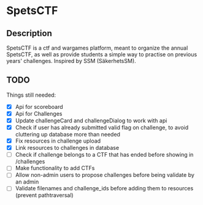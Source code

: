 # SpetsCTF

## Description

SpetsCTF is a ctf and wargames platform, meant to organize the annual SpetsCTF, as well as provide students a simple way to practise on previous years' challenges. Inspired by SSM (SäkerhetsSM).

## TODO

Things still needed:

- [x] Api for scoreboard
- [x] Api for Challenges
- [x] Update challengeCard and challengeDialog to work with api
- [x] Check if user has already submitted valid flag on challenge, to avoid cluttering up database more than needed
- [x] Fix resources in challenge upload
- [x] Link resources to challenges in database
- [ ] Check if challenge belongs to a CTF that has ended before showing in /challenges
- [ ] Make functionality to add CTFs
- [ ] Allow non-admin users to propose challenges before being validate by an admin
- [ ] Validate filenames and challenge_ids before adding them to resources (prevent pathtraversal)
